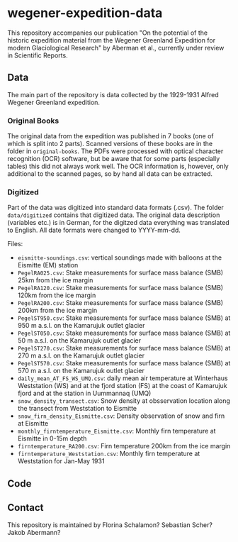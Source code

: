 # wegener-expedition-data

This repository accompanies our publication "On the potential of the historic expedition material from the Wegener
Greenland Expedition for modern Glaciological Research" by Aberman et al., currently under review in Scientific Reports.

## Data

The main part of the repository is data collected by the 1929-1931 Alfred Wegener Greenland expedition.

### Original Books

The original data from the expedition was published in 7 books (one of which is split into 2 parts). Scanned versions of
these books are in the folder
in ```original-books```.
The PDFs were processed with optical character recognition (OCR) software, but be aware that for some parts
(especially tables) this did not always work well. The OCR information is, however, only additional to the scanned
pages, so by hand all data can be extracted.

### Digitized

Part of the data was digitized into standard data formats (.csv). The folder ```data/digitized``` contains that digitized
data. The original data description (variables etc.) is in German, for the digitzed data everything was translated to English.
All date formats were changed to YYYY-mm-dd.

Files:

- ```eismitte-soundings.csv```: vertical soundings made with balloons at the Eismitte (EM) station
- ```PegelRA025.csv```: Stake measurements for surface mass balance (SMB) 25km from the ice margin 
- ```PegelRA120.csv```: Stake measurements for surface mass balance (SMB) 120km from the ice margin 
- ```PegelRA200.csv```: Stake measurements for surface mass balance (SMB) 200km from the ice margin
- ```PegelST950.csv```: Stake measurements for surface mass balance (SMB) at 950 m a.s.l. on the Kamarujuk outlet glacier 
- ```PegelST050.csv```: Stake measurements for surface mass balance (SMB) at 50 m a.s.l. on the Kamarujuk outlet glacier 
- ```PegelST270.csv```: Stake measurements for surface mass balance (SMB) at 270 m a.s.l. on the Kamarujuk outlet glacier 
- ```PegelST570.csv```: Stake measurements for surface mass balance (SMB) at 570 m a.s.l. on the Kamarujuk outlet glacier 
- ```daily_mean_AT_FS_WS_UMQ.csv```: daily mean air temperature at Winterhaus Weststation (WS) and at the fjord station (FS) at the coast of Kamarujuk fjord and at the station in Uummannaq (UMQ)
- ```snow_density_transect.csv```: Snow density at obsservation location along the transect from Weststation to Eismitte
- ```snow_firn_density_Eismitte.csv```: Density observation of snow and firn at Eismitte
- ```monthly_firntemperature_Eismitte.csv```: Monthly firn temperature at Eismitte in 0-15m depth
- ```firntemperature_RA200.csv```: Firn temperature 200km from the ice margin
- ```firntemperature_Weststation.csv```: Monthly firn temperature at Weststation for Jan-May 1931


## Code


## Contact
This repository is maintained by Florina Schalamon? Sebastian Scher? Jakob Abermann?
